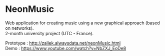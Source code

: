 NeonMusic
=========
Web application for creating music using a new graphical approach (based on networks).  
2-month university project (UTC - France).
  
Prototype : http://zallek.alwaysdata.net/neonMusic.html  
Demo : https://www.youtube.com/watch?v=NbZXJ_EoDe8

